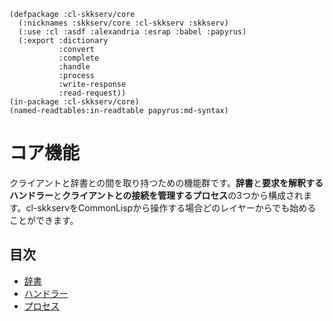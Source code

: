     (defpackage :cl-skkserv/core
      (:nicknames :skkserv/core :cl-skkserv :skkserv)
      (:use :cl :asdf :alexandria :esrap :babel :papyrus)
      (:export :dictionary
               :convert
               :complete
               :handle
               :process
               :write-response
               :read-request))
    (in-package :cl-skkserv/core)
    (named-readtables:in-readtable papyrus:md-syntax)

# コア機能

<!--
Copyright (C) 2017 TANIGUCHI Masaya

This program is free software; you can redistribute it and/or modify
it under the terms of the GNU General Public License as published by
the Free Software Foundation; either version 3 of the License, or
(at your option) any later version.

This program is distributed in the hope that it will be useful,
but WITHOUT ANY WARRANTY; without even the implied warranty of
MERCHANTABILITY or FITNESS FOR A PARTICULAR PURPOSE.  See the
GNU General Public License for more details.

You should have received a copy of the GNU General Public License
along with this program; if not, write to the Free Software Foundation,
Inc., 51 Franklin Street, Fifth Floor, Boston, MA 02110-1301  USA
-->

クライアントと辞書との間を取り持つための機能群です。**辞書**と**要求を解釈するハンドラー**と**クライアントとの接続を管理するプロセス**の3つから構成されます。cl-skkservをCommonLispから操作する場合どのレイヤーからでも始めることができます。

## 目次

- [辞書](/cl-skkserv/index.html?source=core/dictionary.md)
- [ハンドラー](/cl-skkserv/index.html?source=core/handler.md)
- [プロセス](/cl-skkserv/index.html?source=core/process.md)



